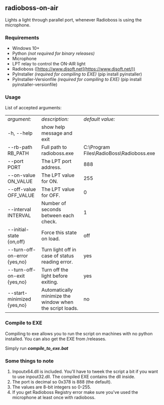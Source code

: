 ## radioboss-on-air

Lights a light through parallel port, whenever Radioboss is using the microphone.

### Requirements

*   Windows 10+
*   Python _(not required for binary releases)_
*   Microphone
*   LPT relay to control the ON-AIR light
*   Radioboss ([https://www.djsoft.net](https://www.djsoft.net/))
*   PyInstaller _(required for compiling to EXE)_ (pip install pyinstaller)
*   PyInstaller-Versionfile _(required for compiling to EXE)_ (pip install pyinstaller-versionfile)

### Usage

List of accepted arguments:

<table><tbody><tr><td><i>argument:</i></td><td><i>description:</i></td><td><i>default value:</i></td></tr><tr><td>-h, --help</td><td>show help message and exit</td><td>&nbsp;</td></tr><tr><td>--rb-path RB_PATH</td><td>Full path to radioboss.exe</td><td>C:\Program Files\RadioBoss\Radioboss.exe</td></tr><tr><td>--port PORT</td><td>The LPT port address.</td><td>888</td></tr><tr><td>--on-value ON_VALUE</td><td>The LPT value for ON.</td><td>255</td></tr><tr><td>--off-value OFF_VALUE</td><td>The LPT value for OFF.</td><td>0</td></tr><tr><td>--interval INTERVAL</td><td>Number of seconds between each check.</td><td>1</td></tr><tr><td>--initial-state {on,off}</td><td>Force this state on load.</td><td>off</td></tr><tr><td>--turn-off-on-error {yes,no}</td><td>Turn light off in case of status reading error.</td><td>yes</td></tr><tr><td>--turn-off-on-exit {yes,no}</td><td>Turn off the light before exiting.</td><td>yes</td></tr><tr><td>--start-minimized {yes,no}</td><td>Automatically minimize the window when the script loads.</td><td>no</td></tr></tbody></table>

### Compile to EXE

Compiling to exe allows you to run the script on machines with no python installed. You can also get the EXE from /releases.

Simply run _**compile\_to\_exe.bat**_

### Some things to note

1.  Inpoutx64.dll is included. You'll have to tweek the script a bit if you want to use inpout32.dll. The compiled EXE contains the dll inside.
2.  The port is decimal so 0x378 is 888 (the default).
3.  The values are 8-bit integers so 0-255.
4.  If you get Radioboss Registry error make sure you've used the microphone at least once with radioboss.